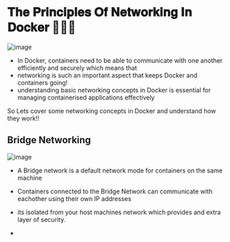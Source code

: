 # 𝐓𝐡𝐞 𝐏𝐫𝐢𝐧𝐜𝐢𝐩𝐥𝐞𝐬 𝐎𝐟 𝐍𝐞𝐭𝐰𝐨𝐫𝐤𝐢𝐧𝐠 𝐈𝐧 𝐃𝐨𝐜𝐤𝐞𝐫 🤔🚀🐳

![image](https://github.com/user-attachments/assets/3481e583-a368-42bb-9bd7-d93da8cc95ed)

- In Docker, containers need to be able to communicate with one another efficiently and securely which means that
- networking is such an important aspect that keeps Docker and containers going!
- understanding basic networking concepts in Docker is essential for managing containerised applications effectively

 So Lets cover some networking concepts in Docker and understand how they work!!

 ## Bridge Networking

 ![image](https://github.com/user-attachments/assets/ddd898b0-90f5-464d-b4d1-dcd51fae115f)

 - A Bridge network is a default network mode for containers on the same machine 
 - Containers connected to the Bridge Network can communicate with eachother using their own IP addresses
 - its isolated from your host machines network which provides and extra layer of security.

 - 
